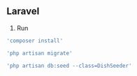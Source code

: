 ## Laravel

1. Run

  ```php
  'composer install'
  ```

  ```php
  'php artisan migrate'
  ```

  ```php
  'php artisan db:seed --class=DishSeeder'
  ```